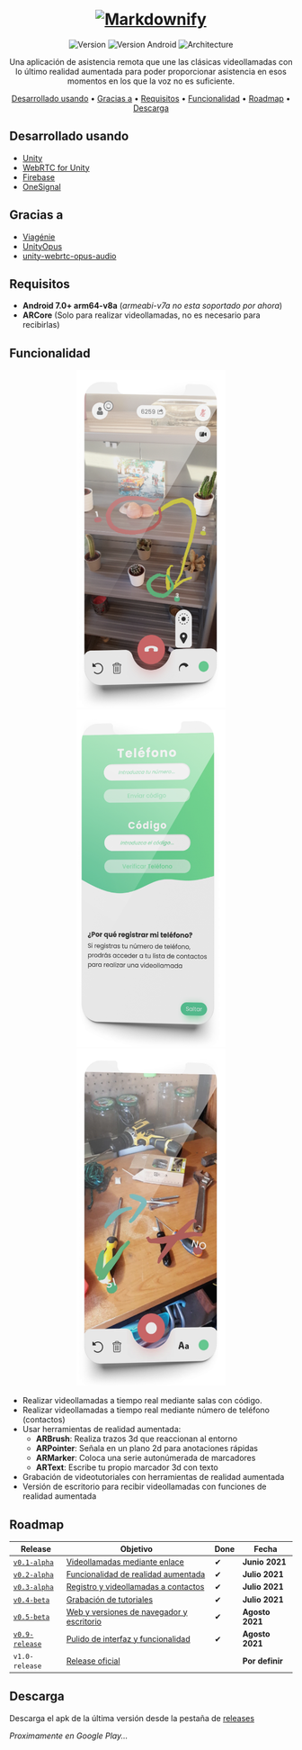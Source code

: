 <h1 align="center">
  <br>
  <a href="https://arcall.web.app"><img src="https://media.githubusercontent.com/media/4pablo124/ARCall/master/Website/img/logos/1x/green2.png" alt="Markdownify" width="500"></a>
</h1>

<!-- <h4 align="center">A minimal Markdown Editor desktop app built on top of <a href="http://electron.atom.io" target="_blank">Electron</a>.</h4> -->

<p align="center">
  <img src="https://img.shields.io/badge/version-v0.9.beta-green" alt="Version">
  <img src="https://img.shields.io/badge/android-7.0+-yellow" alt="Version Android">
  <img src="https://img.shields.io/badge/architecture-arm64.v8a-red" alt="Architecture">
</p>

<p align="center">
Una aplicación de asistencia remota que une las clásicas videollamadas con lo último realidad aumentada para poder proporcionar asistencia en esos momentos en los que la voz no es suficiente. 
</p>

<p align="center">
  <a href="#desarrollado-usando">Desarrollado usando</a> •
  <a href="#gracias-a">Gracias a</a> •
  <a href="#requisitos">Requisitos</a> •
  <a href="#funcionalidad">Funcionalidad</a> •
  <a href="#roadmap">Roadmap</a> •
  <a href="#descarga">Descarga</a>
</p>

## Desarrollado usando
* [Unity](https://unity.com/)
* [WebRTC for Unity](https://github.com/Unity-Technologies/com.unity.webrtc)
* [Firebase](https://firebase.google.com/)
* [OneSignal](https://onesignal.com/)

## Gracias a
* [Viagénie](http://numb.viagenie.ca/)
* [UnityOpus](https://github.com/TyounanMOTI/UnityOpus)
* [unity-webrtc-opus-audio](https://github.com/EphTron/unity-webrtc-opus-audio)

## Requisitos
* **Android 7.0+ arm64-v8a** (_armeabi-v7a no esta soportado por ahora_)
* **ARCore** (Solo para realizar videollamadas, no es necesario para recibirlas)

## Funcionalidad
<p align="center">
 <img src="https://raw.githubusercontent.com/4pablo124/ARCall/master/Website/img/mockups/screens/videollamada.webp" alt="Videollamada" height="600">
 <img src="https://raw.githubusercontent.com/4pablo124/ARCall/master/Website/img/mockups/screens/contactos.webp" alt="Contactos" height="600">
 <img src="https://raw.githubusercontent.com/4pablo124/ARCall/master/Website/img/mockups/screens/tutorial.webp" alt="Tutorial" height="600">
</p>

* Realizar videollamadas a tiempo real mediante salas con código.
* Realizar videollamadas a tiempo real mediante número de teléfono (contactos)
* Usar herramientas de realidad aumentada:
  * **ARBrush**: Realiza trazos 3d que reaccionan al entorno
  * **ARPointer**: Señala en un plano 2d para anotaciones rápidas
  * **ARMarker**: Coloca una serie autonúmerada de marcadores
  * **ARText**: Escribe tu propio marcador 3d con texto
* Grabación de videotutoriales con herramientas de realidad aumentada
* Versión de escritorio para recibir videollamadas con funciones de realidad aumentada

## Roadmap
| Release | Objetivo | Done | Fecha
| ------- | -------- | ---- | -----
| [`v0.1-alpha`](https://github.com/4pablo124/ARCall/releases/tag/v0.1-alpha) | [Videollamadas mediante enlace](https://github.com/4pablo124/ARCall/milestone/1) | ✔ | **Junio 2021**
| [`v0.2-alpha`](https://github.com/4pablo124/ARCall/releases/tag/v0.2-alpha) | [Funcionalidad de realidad aumentada](https://github.com/4pablo124/ARCall/milestone/2) | ✔ | **Julio 2021**
| [`v0.3-alpha`](https://github.com/4pablo124/ARCall/releases/tag/v0.3-alpha) | [Registro y videollamadas a contactos](https://github.com/4pablo124/ARCall/milestone/3) | ✔ |**Julio 2021**
| [`v0.4-beta`](https://github.com/4pablo124/ARCall/releases/tag/v0.4-beta) | [Grabación de tutoriales](https://github.com/4pablo124/ARCall/milestone/4) | ✔ | **Julio 2021**
| [`v0.5-beta`](https://github.com/4pablo124/ARCall/releases/tag/v0.5-beta) | [Web y versiones de navegador y escritorio](https://github.com/4pablo124/ARCall/milestone/5) | ✔ | **Agosto 2021**
| [`v0.9-release`](https://github.com/4pablo124/ARCall/releases/tag/v0.9-beta) | [Pulido de interfaz y funcionalidad](https://github.com/4pablo124/ARCall/milestone/6) | ✔ | **Agosto 2021**
| `v1.0-release` | [Release oficial](https://github.com/4pablo124/ARCall/milestone/7) |  | **Por definir**

## Descarga
Descarga el apk de la última versión desde la pestaña de [releases](https://github.com/4pablo124/ARCall/releases)

_Proximamente en Google Play..._
